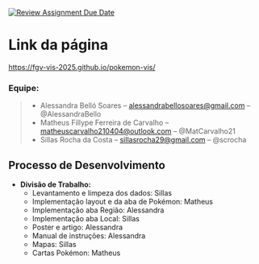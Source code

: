 [![Review Assignment Due Date](https://classroom.github.com/assets/deadline-readme-button-22041afd0340ce965d47ae6ef1cefeee28c7c493a6346c4f15d667ab976d596c.svg)](https://classroom.github.com/a/DlYL7vDj)

# Link da página

https://fgv-vis-2025.github.io/pokemon-vis/

### **Equipe:**  
> - Alessandra Belló Soares – alessandrabellosoares@gmail.com – @AlessandraBello  
> - Matheus Fillype Ferreira de Carvalho – matheuscarvalho210404@outlook.com – @MatCarvalho21  
> - Sillas Rocha da Costa – sillasrocha29@gmail.com – @scrocha

## Processo de Desenvolvimento

- **Divisão de Trabalho:**  
  - Levantamento e limpeza dos dados: Sillas
  - Implementação layout e da aba de Pokémon: Matheus
  - Implementação aba Região: Alessandra
  - Implementação aba Local: Sillas
  - Poster e artigo: Alessandra
  - Manual de instruções: Alessandra
  - Mapas: Sillas
  - Cartas Pokémon: Matheus
 

